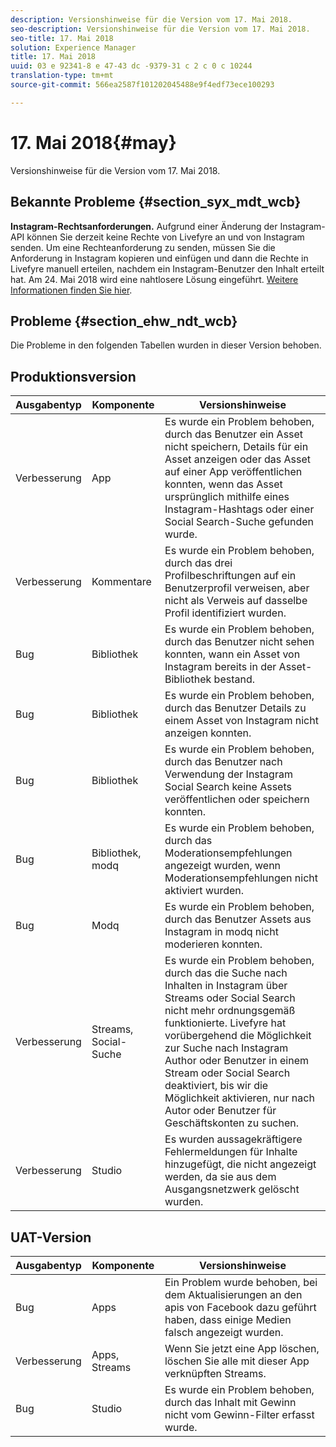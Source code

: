 ```yaml
---
description: Versionshinweise für die Version vom 17. Mai 2018.
seo-description: Versionshinweise für die Version vom 17. Mai 2018.
seo-title: 17. Mai 2018
solution: Experience Manager
title: 17. Mai 2018
uuid: 03 e 92341-8 e 47-43 dc -9379-31 c 2 c 0 c 10244
translation-type: tm+mt
source-git-commit: 566ea2587f101202045488e9f4edf73ece100293

---
```



# 17. Mai 2018{#may}

Versionshinweise für die Version vom 17. Mai 2018.

## Bekannte Probleme {#section_syx_mdt_wcb}

**Instagram-Rechtsanforderungen.** Aufgrund einer Änderung der Instagram-API können Sie derzeit keine Rechte von Livefyre an und von Instagram senden. Um eine Rechteanforderung zu senden, müssen Sie die Anforderung in Instagram kopieren und einfügen und dann die Rechte in Livefyre manuell erteilen, nachdem ein Instagram-Benutzer den Inhalt erteilt hat. Am 24. Mai 2018 wird eine nahtlosere Lösung eingeführt. [Weitere Informationen finden Sie hier](/help/using/c-anouncements.md#c_anouncements).

## Probleme {#section_ehw_ndt_wcb}

Die Probleme in den folgenden Tabellen wurden in dieser Version behoben.

## Produktionsversion

| **Ausgabentyp** | **Komponente** | **Versionshinweise** |
|---|---|---|
| Verbesserung | App | Es wurde ein Problem behoben, durch das Benutzer ein Asset nicht speichern, Details für ein Asset anzeigen oder das Asset auf einer App veröffentlichen konnten, wenn das Asset ursprünglich mithilfe eines Instagram-Hashtags oder einer Social Search-Suche gefunden wurde. |
| Verbesserung | Kommentare | Es wurde ein Problem behoben, durch das drei Profilbeschriftungen auf ein Benutzerprofil verweisen, aber nicht als Verweis auf dasselbe Profil identifiziert wurden. |
| Bug | Bibliothek | Es wurde ein Problem behoben, durch das Benutzer nicht sehen konnten, wann ein Asset von Instagram bereits in der Asset-Bibliothek bestand. |
| Bug | Bibliothek | Es wurde ein Problem behoben, durch das Benutzer Details zu einem Asset von Instagram nicht anzeigen konnten. |
| Bug | Bibliothek | Es wurde ein Problem behoben, durch das Benutzer nach Verwendung der Instagram Social Search keine Assets veröffentlichen oder speichern konnten. |
| Bug | Bibliothek, modq | Es wurde ein Problem behoben, durch das Moderationsempfehlungen angezeigt wurden, wenn Moderationsempfehlungen nicht aktiviert wurden. |
| Bug | Modq | Es wurde ein Problem behoben, durch das Benutzer Assets aus Instagram in modq nicht moderieren konnten. |
| Verbesserung | Streams, Social-Suche | Es wurde ein Problem behoben, durch das die Suche nach Inhalten in Instagram über Streams oder Social Search nicht mehr ordnungsgemäß funktionierte. Livefyre hat vorübergehend die Möglichkeit zur Suche nach Instagram Author oder Benutzer in einem Stream oder Social Search deaktiviert, bis wir die Möglichkeit aktivieren, nur nach Autor oder Benutzer für Geschäftskonten zu suchen. |
| Verbesserung | Studio | Es wurden aussagekräftigere Fehlermeldungen für Inhalte hinzugefügt, die nicht angezeigt werden, da sie aus dem Ausgangsnetzwerk gelöscht wurden. |

## UAT-Version

| **Ausgabentyp** | **Komponente** | **Versionshinweise** |
|---|---|---|
| Bug | Apps | Ein Problem wurde behoben, bei dem Aktualisierungen an den apis von Facebook dazu geführt haben, dass einige Medien falsch angezeigt wurden. |
| Verbesserung | Apps, Streams | Wenn Sie jetzt eine App löschen, löschen Sie alle mit dieser App verknüpften Streams. |
| Bug | Studio | Es wurde ein Problem behoben, durch das Inhalt mit Gewinn nicht vom Gewinn-Filter erfasst wurde. |

